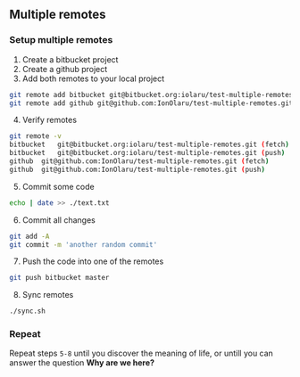 ## Multiple remotes

### Setup multiple remotes

1. Create a bitbucket project
2. Create a github project
3. Add both remotes to your local project
```bash
git remote add bitbucket git@bitbucket.org:iolaru/test-multiple-remotes.git
git remote add github git@github.com:IonOlaru/test-multiple-remotes.git
```
4. Verify remotes
```bash
git remote -v
bitbucket	git@bitbucket.org:iolaru/test-multiple-remotes.git (fetch)
bitbucket	git@bitbucket.org:iolaru/test-multiple-remotes.git (push)
github	git@github.com:IonOlaru/test-multiple-remotes.git (fetch)
github	git@github.com:IonOlaru/test-multiple-remotes.git (push)
```
5. Commit some code 
```bash
echo | date >> ./text.txt
```
6. Commit all changes  
```bash
git add -A
git commit -m 'another random commit' 
```
7. Push the code into one of the remotes
```bash
git push bitbucket master
```
8. Sync remotes
```bash
./sync.sh
```

### Repeat 
Repeat steps `5-8` until you discover the meaning of life, or untill you can answer the question **Why are we here?**  
